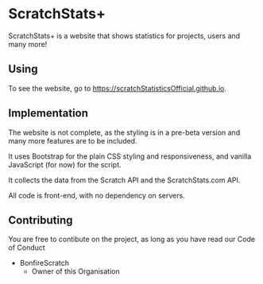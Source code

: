 # ScratchStats+
ScratchStats+ is a website that shows statistics for projects, users and many more!

## Using
To see the website, go to https://scratchStatisticsOfficial.github.io.

## Implementation
The website is not complete, as the styling is in a pre-beta version and many more features are to be included.

It uses Bootstrap for the plain CSS styling and responsiveness, and vanilla JavaScript (for now) for the script.

It collects the data from the Scratch API and the ScratchStats.com API.

All code is front-end, with no dependency on servers.

## Contributing
You are free to contibute on the project, as long as you have read our Code of Conduct

- BonfireScratch
   - Owner of this Organisation
